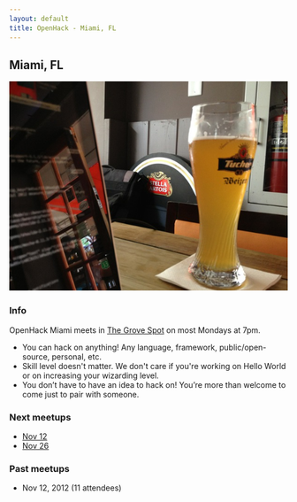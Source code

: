 ```yaml
---
layout: default
title: OpenHack - Miami, FL
---
```


## Miami, FL

![OpenHack Miami!](/miami/openhack_miami.jpeg)

### Info

OpenHack Miami meets in [The Grove Spot](http://grovespot.com/) on most Mondays at 7pm.

* You can hack on anything! Any language, framework, public/open-source, personal, etc.
* Skill level doesn't matter. We don't care if you're working on Hello World or on increasing your wizarding level.
* You don’t have to have an idea to hack on! You’re more than welcome to come just to pair with someone.

### Next meetups

* [Nov 12](http://www.meetup.com/miamirb/events/90306222/)
* [Nov 26](http://www.meetup.com/miamirb/events/90306232/)

### Past meetups

* Nov 12, 2012 (11 attendees)
